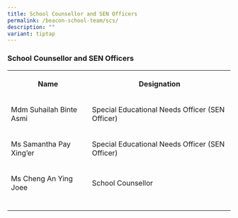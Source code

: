 ```yaml
---
title: School Counsellor and SEN Officers
permalink: /beacon-school-team/scs/
description: ""
variant: tiptap
---
```

<h3>School Counsellor and SEN Officers</h3>
<table style="minWidth: 50px">
<colgroup>
<col>
<col>
</colgroup>
<tbody>
<tr>
<th rowspan="1" colspan="1">
<p><strong>Name</strong>
</p>
</th>
<th rowspan="1" colspan="1">
<p><strong>Designation</strong>
</p>
</th>
</tr>
<tr>
<td rowspan="1" colspan="1">
<p>Mdm Suhailah Binte Asmi</p>
</td>
<td rowspan="1" colspan="1">
<p>Special Educational Needs Officer (SEN Officer)</p>
</td>
</tr>
<tr>
<td rowspan="1" colspan="1">
<p>Ms Samantha Pay Xing’er</p>
</td>
<td rowspan="1" colspan="1">
<p>Special Educational Needs Officer (SEN Officer)</p>
</td>
</tr>
<tr>
<td rowspan="1" colspan="1">
<p>Ms Cheng An Ying Joee</p>
</td>
<td rowspan="1" colspan="1">
<p>School Counsellor</p>
</td>
</tr>
<tr>
<td rowspan="1" colspan="1">
<p></p>
</td>
<td rowspan="1" colspan="1">
<p></p>
</td>
</tr>
</tbody>
</table>
<p></p>
<p>
<br>
</p>